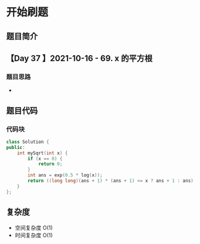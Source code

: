 # 开始刷题

## 题目简介

 
【Day 37 】2021-10-16 - 69. x 的平方根
-------------------


### 题目思路

+


## 题目代码
### 代码块
``` c++
class Solution {
public:
    int mySqrt(int x) {
        if (x == 0) {
            return 0;
        }
        int ans = exp(0.5 * log(x));
        return ((long long)(ans + 1) * (ans + 1) <= x ? ans + 1 : ans);
    }
};


```

## 复杂度
+ 空间复杂度 O(1) 
+ 时间复杂度 O(1)
